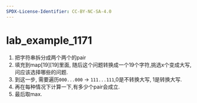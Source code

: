 ```yaml
---
SPDX-License-Identifier: CC-BY-NC-SA-4.0
---
```


# lab_example_1171

1. 把字符串拆分成两个两个的pair
2. 填充到map[19][19]里面, 随后这个问题转换成一个19个字符,挑选x个变成大写,问应该选择哪些的问题.
3. 到这一步, 需要遍历`000...000` -> `111...111`,0是不转换大写, 1是转换大写.
4. 再在每种情况下计算一下,有多少个pair会成立.
5. 最后取max.

